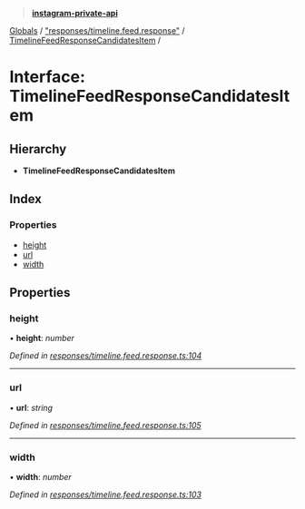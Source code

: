 > **[instagram-private-api](../README.md)**

[Globals](../README.md) / ["responses/timeline.feed.response"](../modules/_responses_timeline_feed_response_.md) / [TimelineFeedResponseCandidatesItem](_responses_timeline_feed_response_.timelinefeedresponsecandidatesitem.md) /

# Interface: TimelineFeedResponseCandidatesItem

## Hierarchy

* **TimelineFeedResponseCandidatesItem**

## Index

### Properties

* [height](_responses_timeline_feed_response_.timelinefeedresponsecandidatesitem.md#height)
* [url](_responses_timeline_feed_response_.timelinefeedresponsecandidatesitem.md#url)
* [width](_responses_timeline_feed_response_.timelinefeedresponsecandidatesitem.md#width)

## Properties

###  height

• **height**: *number*

*Defined in [responses/timeline.feed.response.ts:104](https://github.com/dilame/instagram-private-api/blob/e9c516c/src/responses/timeline.feed.response.ts#L104)*

___

###  url

• **url**: *string*

*Defined in [responses/timeline.feed.response.ts:105](https://github.com/dilame/instagram-private-api/blob/e9c516c/src/responses/timeline.feed.response.ts#L105)*

___

###  width

• **width**: *number*

*Defined in [responses/timeline.feed.response.ts:103](https://github.com/dilame/instagram-private-api/blob/e9c516c/src/responses/timeline.feed.response.ts#L103)*